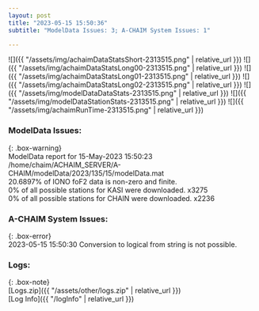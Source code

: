 ```yaml
---
layout: post
title: "2023-05-15 15:50:36"
subtitle: "ModelData Issues: 3; A-CHAIM System Issues: 1"

---
```


![]({{ "/assets/img/achaimDataStatsShort-2313515.png" | relative_url }})
![]({{ "/assets/img/achaimDataStatsLong00-2313515.png" | relative_url }})
![]({{ "/assets/img/achaimDataStatsLong01-2313515.png" | relative_url }})
![]({{ "/assets/img/achaimDataStatsLong02-2313515.png" | relative_url }})
![]({{ "/assets/img/modelDataDataStats-2313515.png" | relative_url }})
![]({{ "/assets/img/modelDataStationStats-2313515.png" | relative_url }})
![]({{ "/assets/img/achaimRunTime-2313515.png" | relative_url }})


### ModelData Issues:  
  
{: .box-warning}  
 ModelData report for 15-May-2023 15:50:23   
 /home/chaim/ACHAIM_SERVER/A-CHAIM/modelData/2023/135/15/modelData.mat   
 20.6897% of IONO foF2 data is non-zero and finite.   
 0% of all possible stations for KASI were downloaded. x3275   
 0% of all possible stations for CHAIN were downloaded. x2236   
  
### A-CHAIM System Issues:  
  
{: .box-error}  
2023-05-15 15:50:30 Conversion to logical from string is not possible.  

### Logs:  
  
{: .box-note}  
[Logs.zip]({{ "/assets/other/logs.zip" | relative_url }})  
[Log Info]({{ "/logInfo" | relative_url }})  
